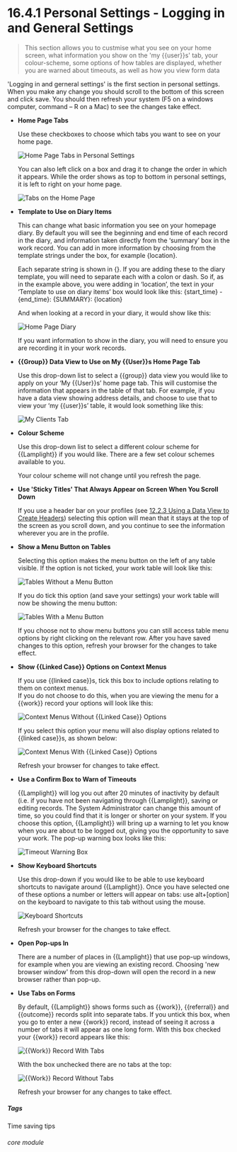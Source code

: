 # 16.4.1 Personal Settings - Logging in and General Settings

> This section allows you to custmise what you see on your home screen, what information you show on the 'my {{user}}s' tab, your colour-scheme, some options of how tables are displayed, whether you are warned about timeouts, as well as how you view form data



'Logging in and gerneral settings' is the first section in personal settings. When you make any change you should scroll to the bottom of this screen and click save. You should then refresh your system (F5 on a windows computer, command – R on a Mac) to see the changes take effect.

- **Home Page Tabs**

   Use these checkboxes to choose which tabs you want to see on your home page. 

   ![Home Page Tabs in Personal Settings](16.4.1a.png)
    
   You can also left click on a box and drag it to change the order in which it appears. While the order shows as top to bottom in personal settings, it is left to right on your home page. 
   
   ![Tabs on the Home Page](16.4.1b.png)

- **Template to Use on Diary Items**

   This can change what basic information you see on your homepage diary. By default you will see the beginning and end time of each record in the diary, and information taken directly from the ‘summary’ box in the work record. You can add in more information by choosing from the template strings under the box, for example {location}. 

   Each separate string is shown in {}. If you are adding these to the diary template, you will need to separate each with a colon or dash. So if, as in the example above, you were adding in ‘location’, the text in your ‘Template to use on diary items’ box would look like this:
{start_time} - {end_time}:  {SUMMARY}: {location}

   And when looking at a record in your diary, it would show like this:

   ![Home Page Diary](16.4.1c.png)

   If you want information to show in the diary, you will need to ensure you are recording it in your work records. 

- **{{Group}} Data View to Use on My {{User}}s Home Page Tab**

   Use this drop-down list to select a {{group}} data view you would like to apply on your ‘My {{User}}s’ home page tab. This will customise the information that appears in the table of that tab. 
   For example, if you have a data view showing address details, and choose to use that to view your ‘my {{user}}s’ table, it would look something like this:

   ![My Clients Tab](16.4.1d.png)

- **Colour Scheme**

   Use this drop-down list to select a different colour scheme for {{Lamplight}} if you would like. There are a few set colour schemes available to you.  

   Your colour scheme will not change until you refresh the page.

- **Use 'Sticky Titles' That Always Appear on Screen When You Scroll Down**

   If you use a header bar on your profiles (see [12.2.3 Using a Data View to Create Headers](/help/index/p/12.2.3)) selecting this option will mean that it stays at the top of the screen as you scroll down, and you continue to see the information wherever you are in the profile.

- **Show a Menu Button on Tables**

   Selecting this option makes the menu button on the left of any table visible.
   If the option is not ticked, your work table will look like this:

  ![Tables Without a Menu Button](16.4.1e.png)

   If you do tick this option (and save your settings) your work table will now be showing the menu button:

  ![Tables With a Menu Button](16.4.1f.png)

   If you choose not to show menu buttons you can still access table menu options by right clicking on the relevant row.
   After you have saved changes to this option, refresh your browser for the changes to take effect.

- **Show {{Linked Case}} Options on Context Menus**

   If you use {{linked case}}s, tick this box to include options relating to them on context menus.  
   If you do not choose to do this, when you are viewing the menu for a {{work}} record your options will look like this:

   ![Context Menus Without {{Linked Case}} Options](16.4.1g.png)

   If you select this option your menu will also display options related to {{linked case}}s, as shown below: 

   ![Context Menus With {{Linked Case}} Options](16.4.1h.png)

   Refresh your browser for changes to take effect.

- **Use a Confirm Box to Warn of Timeouts**

   {{Lamplight}} will log you out after 20 minutes of inactivity by default (i.e. if you have not been navigating through {{Lamplight}}, saving or editing records. The System Administrator can change this amount of time, so you could find that it is longer or shorter on your system. If you choose this option, {{Lamplight}} will bring up a warning to let you know when you are about to be logged out, giving you the opportunity to save your work. The pop-up warning box looks like this:

   ![Timeout Warning Box](16.4.1i.png)
 
 - **Show Keyboard Shortcuts**

   Use this drop-down if you would like to be able to use keyboard shortcuts to navigate around {{Lamplight}}. Once you have selected one of these options a number or letters will appear on tabs: use alt+[option] on the keyboard to navigate to this tab without using the mouse.
 
   ![Keyboard Shortcuts](16.4.1j.png)
 
   Refresh your browser for the changes to take effect.
   
 - **Open Pop-ups In**
 
    There are a number of places in {{Lamplight}} that use pop-up windows, for example when you are viewing an existing record. Choosing 'new browser window' from this drop-down will open the record in a new browser rather than pop-up. 

- **Use Tabs on Forms**

   By default, {{Lamplight}} shows forms such as {{work}}, {{referral}} and {{outcome}} records split into separate tabs. If you untick this box, when you go to enter a new {{work}} record, instead of seeing it across a number of tabs it will appear as one long form.
With this box checked your {{work}} record appears like this:

   ![{{Work}} Record With Tabs](16.4.1k.png)

   With the box unchecked there are no tabs at the top:

   ![{{Work}} Record Without Tabs](16.4.1l.png)

   Refresh your browser for any changes to take effect.


##### Tags
Time saving tips

###### core module
